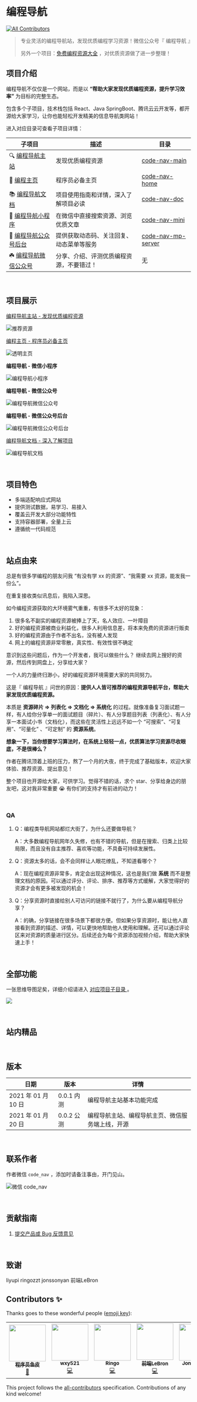 # 编程导航
<!-- ALL-CONTRIBUTORS-BADGE:START - Do not remove or modify this section -->
[![All Contributors](https://img.shields.io/badge/all_contributors-7-orange.svg?style=flat-square)](#contributors-)
<!-- ALL-CONTRIBUTORS-BADGE:END -->

> 专业灵活的编程导航站，发现优质编程学习资源！微信公众号『 编程导航 』
>
> 另外一个项目：[免费编程资源大全](https://github.com/liyupi/free-programming-resources) ，对优质资源做了进一步整理！



## 项目介绍

编程导航不仅仅是一个网站，而是以 **“帮助大家发现优质编程资源，提升学习效率”** 为目标的完整生态。

包含多个子项目，技术栈包括 React、Java SpringBoot、腾讯云云开发等，都开源给大家学习，让你也能轻松开发精美的信息导航类网站！

进入对应目录可查看子项目详情：



| 子项目                                                       | 描述                                     | 目录                                       |
| ------------------------------------------------------------ | ---------------------------------------- | ------------------------------------------ |
| 🔍 [编程导航主站](https://www.code-nav.cn)                    | 发现优质编程资源                         | [code-nav-main](./code-nav-main)           |
| 🏡 [编程主页](https://home.code-nav.cn)                       | 程序员必备主页                           | [code-nav-home](./code-nav-home)           |
| 📚 [编程导航文档](https://doc.code-nav.cn)                    | 项目使用指南和详情，深入了解项目必读     | [code-nav-doc](./code-nav-doc)             |
| 📱 [编程导航小程序](https://636f-codenav-8grj8px727565176-1256524210.tcb.qcloud.la/code-nav-mini.jpg) | 在微信中直接搜索资源、浏览优质文章       | [code-nav-mini](./code-nav-mini)           |
| 🌿 [编程导航公众号后台](https://qiniuyun.code-nav.cn/qrcode_for_gh_885a2912dab4_430(2).jpg) | 提供获取动态码、关注回复、动态菜单等服务 | [code-nav-mp-server](./code-nav-mp-server) |
| ☘️ [编程导航微信公众号](https://qiniuyun.code-nav.cn/qrcode_for_gh_885a2912dab4_430(2).jpg) | 分享、介绍、评测优质编程资源，不要错过！ | 无                                         |



<br/>

## 项目展示

[编程导航主站 - 发现优质编程资源](https://www.code-nav.cn) 

![推荐资源](./assets/code-nav-recommend.png)

[编程主页 - 程序员必备主页](https://home.code-nav.cn)

![透明主页](./assets/code-nav-home.png)

**编程导航 - 微信小程序**

![编程导航小程序](./assets/code-nav-mini.png)

**编程导航 - 微信公众号**

![编程导航微信公众号](./assets/code-nav-mp.jpg)

**编程导航 - 微信公众号后台**

![编程导航微信公众号后台](./assets/code-nav-mp-server.png)

[编程导航文档 - 深入了解项目](https://doc.code-nav.cn)

![编程导航文档](./assets/code-nav-doc.png)

<br/>



## 项目特色

- 多端适配响应式网站
- 提供测试数据，易学习、易接入
- 覆盖云开发大部分功能特性
- 支持容器部署，全量上云
- 遵循统一代码规范



<br/>



## 站点由来

总是有很多学编程的朋友问我 “有没有学 xx 的资源”、“我需要 xx 资源，能发我一份么”。

在重复接收类似讯息后，我陷入深思。

如今编程资源获取的大环境雾气重重，有很多不太好的现象：

1. 很多名不副实的编程资源被捧上了天，名人效应、一叶障目
2. 好的编程资源被商业利益化，很多人利用信息差，将本来免费的资源进行贩卖
3. 好的编程资源由于作者不出名，没有被人发现
4. 网上的编程资源非常零散，真实性、有效性很不确定

意识到这些问题后，作为一个开发者，我可以做些什么？ 继续去网上搜好的资源，然后传到网盘上，分享给大家？

一个人的力量终归渺小，好的编程资源环境需要大家的共同努力。

这是『 编程导航 』问世的原因：**提供人人皆可推荐的编程资源导航平台，帮助大家发现优质编程资源。**

本质是 **资源碎片 => 列表化 => 文档化 => 系统化** 的过程。就像准备复习面试题一样，有人给你分享单一的面试题目（碎片）、有人分享题目列表（列表化）、有人分享一本面试小书（文档化），而这些在灵活性上远远不如一个 “可搜索”、“可复用”、“可量化” 、“可定制” 的 **资源系统**。

**想象一下，当你想要学习算法时，在系统上轻轻一点，优质算法学习资源尽收眼底，不是很棒么？**

作者在腾讯顶着上班的压力，熬了一个月的大夜，终于完成了基础版本，欢迎大家体验、推荐资源、提出意见！

整个项目也开源给大家，可供学习。觉得不错的话，求个 star、分享给身边的朋友吧，这对我非常重要 😭 有你们的支持才有前进的动力！

<br/>

### QA

1. Q：编程类导航网站都烂大街了，为什么还要做导航？

   A：大多数编程导航网年久失修，也有不错的导航，但是在搜索、归类上比较局限，而且没有自主推荐、喜欢等功能，不具备可持续发展性。

2. Q：资源太多的话，会不会同样让人眼花缭乱，不知道看哪个？

   A：现在编程资源非常多，肯定会出现这种情况，这也是我们做 **系统** 而不是整理文档的原因。可以通过评分、评论、排序、推荐等方式缓解，大家觉得好的资源才会有更多被发现的机会！

3. Q：分享资源时直接给别人可访问的链接不就行了，为什么要从编程导航分享？
  
   A：的确，分享链接在很多场景下都很方便。但如果分享资源时，能让他人直接看到资源的描述、详情，可以更快地帮助他人使用和理解。还可以通过评论区来对资源的质量进行区分。后续还会为每个资源添加视频介绍，帮助大家快速上手！

<br/>



## 全部功能

一张思维导图足矣，详细介绍请进入 [对应项目子目录 ](#项目介绍)。

![](./assets/mind-map.png)

<br/>



## 站内精品

<br/>



## 版本

| 日期                | 版本       | 详情                                             |
| ------------------- | ---------- | ------------------------------------------------ |
| 2021 年 01 月 10 日 | 0.0.1 内测 | 编程导航主站基本功能完成                         |
| 2021 年 01 月 20 日 | 0.0.2 公测 | 编程导航主站、编程导航主页、微信服务端上线，开源 |

<br/>


## 联系作者

作者微信 `code_nav` ，添加时请备注事由，开门见山。

![微信 code_nav](./assets/wechat.jpg)

<br/>

## 贡献指南

1. [提交产品或 Bug 反馈意见](https://support.qq.com/products/303921)



<br/>

## 致谢
liyupi ringozzt jonssonyan 前端LeBron


## Contributors ✨

Thanks goes to these wonderful people ([emoji key](https://allcontributors.org/docs/en/emoji-key)):

<!-- ALL-CONTRIBUTORS-LIST:START - Do not remove or modify this section -->
<!-- prettier-ignore-start -->
<!-- markdownlint-disable -->
<table>
  <tr>
    <td align="center"><a href="https://www.code-nav.cn"><img src="https://avatars.githubusercontent.com/u/26037703?v=4?s=100" width="100px;" alt=""/><br /><sub><b>程序员鱼皮</b></sub></a><br /><a href="#ideas-liyupi" title="Ideas, Planning, & Feedback">🤔</a></td>
    <td align="center"><a href="https://yuqing521.github.io/"><img src="https://avatars.githubusercontent.com/u/40495740?v=4?s=100" width="100px;" alt=""/><br /><sub><b>wxy521</b></sub></a><br /><a href="https://github.com/liyupi/code-nav/commits?author=yuqing521" title="Code">💻</a></td>
    <td align="center"><a href="https://github.com/ringozzt"><img src="https://avatars.githubusercontent.com/u/61344647?v=4?s=100" width="100px;" alt=""/><br /><sub><b>Ringo</b></sub></a><br /><a href="https://github.com/liyupi/code-nav/commits?author=ringozzt" title="Code">💻</a></td>
    <td align="center"><a href="https://github.com/LeBronChao"><img src="https://avatars.githubusercontent.com/u/62234668?v=4?s=100" width="100px;" alt=""/><br /><sub><b>前端LeBron</b></sub></a><br /><a href="https://github.com/liyupi/code-nav/commits?author=LeBronChao" title="Code">💻</a></td>
    <td align="center"><a href="http://jonssonyan.com"><img src="https://avatars.githubusercontent.com/u/46235235?v=4?s=100" width="100px;" alt=""/><br /><sub><b>Jonsson Yan</b></sub></a><br /><a href="https://github.com/liyupi/code-nav/commits?author=jonssonyan" title="Code">💻</a></td>
    <td align="center"><a href="https://github.com/brysonLin247"><img src="https://avatars.githubusercontent.com/u/47481681?v=4?s=100" width="100px;" alt=""/><br /><sub><b>brysonLin247</b></sub></a><br /><a href="https://github.com/liyupi/code-nav/commits?author=brysonLin247" title="Code">💻</a></td>
    <td align="center"><a href="https://github.com/wenjingyuer"><img src="https://avatars.githubusercontent.com/u/44105523?v=4?s=100" width="100px;" alt=""/><br /><sub><b>wenjingyuer</b></sub></a><br /><a href="https://github.com/liyupi/code-nav/commits?author=wenjingyuer" title="Code">💻</a></td>
  </tr>
</table>

<!-- markdownlint-restore -->
<!-- prettier-ignore-end -->

<!-- ALL-CONTRIBUTORS-LIST:END -->

This project follows the [all-contributors](https://github.com/all-contributors/all-contributors) specification. Contributions of any kind welcome!